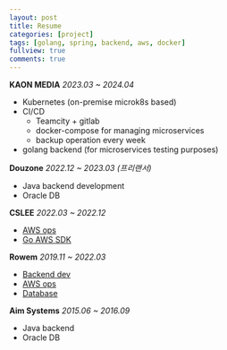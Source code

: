 ```yaml
---
layout: post
title: Resume
categories: [project]
tags: [golang, spring, backend, aws, docker]
fullview: true
comments: true
---
```


**KAON MEDIA** <i>2023.03 ~ 2024.04 </i>
- Kubernetes (on-premise microk8s based)
- CI/CD
  - Teamcity + gitlab
  - docker-compose for managing microservices
  - backup operation every week
- golang backend (for microservices testing purposes)

**Douzone** <i>2022.12 ~ 2023.03 (프리랜서)</i>
- Java backend development
- Oracle DB

**CSLEE** <i>2022.03 ~ 2022.12 </i>
- [AWS ops](https://jnuho.github.io/articles/doc_aws_cli)
- [Go AWS SDK](https://jnuho.github.io/articles/doc_goproject_kor)

**Rowem** <i>2019.11 ~ 2022.03 </i>
- [Backend dev](https://jnuho.github.io/articles/doc_rm_spring)
- [AWS ops](https://jnuho.github.io/articles/elasticache_team)
- [Database](https://jnuho.github.io/articles/doc_rm_database)

**Aim Systems** <i>2015.06 ~ 2016.09 </i>
- Java backend
- Oracle DB
